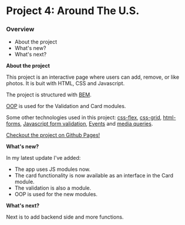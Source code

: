 # Project 4: Around The U.S.

### Overview

* About the project
* What's new?
* What's next?

**About the project**

This project is an interactive page where users can add, remove, or like photos. It is buit with HTML, CSS and Javascript.

The project is structured with [BEM](https://en.bem.info/).

[OOP](https://en.wikipedia.org/wiki/Object-oriented_programming) is used for the Validation and Card modules.

Some other technologies used in this project: [css-flex](https://developer.mozilla.org/en-US/docs/Web/CSS/CSS_Flexible_Box_Layout/Basic_Concepts_of_Flexbox), [css-grid](https://developer.mozilla.org/en-US/docs/Web/CSS/CSS_Grid_Layout/Basic_Concepts_of_Grid_Layout), [html-forms](https://developer.mozilla.org/en-US/docs/Learn/Forms), [Javascript form validation](https://developer.mozilla.org/en-US/docs/Learn/Forms/Form_validation), [Events](https://developer.mozilla.org/en-US/docs/Web/Events) and [media queries](https://developer.mozilla.org/en-US/docs/Web/CSS/@media).

[Checkout the project on Github Pages!](https://bar-amit.github.io/web_project_4/)

**What's new?**

In my latest update I've added:

* The app uses JS modules now.
* The card functionality is now available as an interface in the Card module.
* The validation is also a module.
* OOP is used for the new modules.

**What's next?**

Next is to add backend side and more functions.
